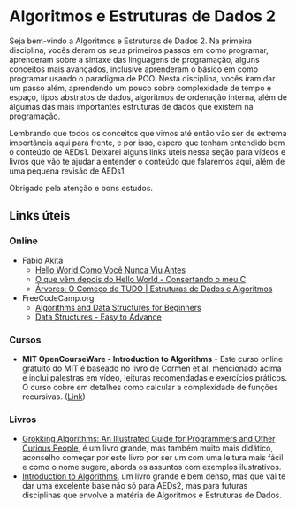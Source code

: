# Algoritmos e Estruturas de Dados 2

Seja bem-vindo a Algoritmos e Estruturas de Dados 2. Na primeira disciplina, vocês deram os seus primeiros passos em como programar, aprenderam sobre a sintaxe das linguagens de programação, alguns conceitos mais avançados, inclusive aprenderam o básico em como programar usando o paradigma de POO. Nesta disciplina, vocês iram dar um passo além, aprendendo um pouco sobre complexidade de tempo e espaço, tipos abstratos de dados, algoritmos de ordenação interna, além de algumas das mais importantes estruturas de dados que existem na programação.

Lembrando que todos os conceitos que vimos até então vão ser de extrema importância aqui para frente, e por isso, espero que tenham entendido bem o conteúdo de AEDs1. Deixarei alguns links úteis nessa seção para vídeos e livros que vão te ajudar a entender o conteúdo que falaremos aqui, além de uma pequena revisão de AEDs1.

Obrigado pela atenção e bons estudos.

## Links úteis

### Online

- Fabio Akita
  - [Hello World Como Você Nunca Viu Antes](https://youtu.be/Gp2m8ZuXoPg)
  - [O que vêm depois do Hello World - Consertando o meu C](https://youtu.be/YyWMN_0g3BQ)
  - [Árvores: O Começo de TUDO | Estruturas de Dados e Algoritmos](https://www.youtube.com/watch?v=9GdesxWtOgs)
- FreeCodeCamp.org
  - [Algorithms and Data Structures for Beginners](https://youtu.be/8hly31xKli0)
  - [Data Structures - Easy to Advance](https://www.youtube.com/watch?v=RBSGKlAvoiM)
  
### Cursos
  
- **MIT OpenCourseWare - Introduction to Algorithms** - Este curso online gratuito do MIT é baseado no livro de Cormen et al. mencionado acima e inclui palestras em vídeo, leituras recomendadas e exercícios práticos. O curso cobre em detalhes como calcular a complexidade de funções recursivas. ([Link](https://ocw.mit.edu/courses/electrical-engineering-and-computer-science/6-006-introduction-to-algorithms-fall-2011/))
  
 ### Livros
 
 - [Grokking Algorithms: An Illustrated Guide for Programmers and Other Curious People](https://www.amazon.com.br/Grokking-Algorithms-illustrated-programmers-curious/dp/1617292230), é um livro grande, mas também muito mais didático, aconselho começar por este livro por ser um com uma leitura mais fácil e como o nome sugere, aborda os assuntos com exemplos ilustrativos.
 - [Introduction to Algorithms](https://www.amazon.com.br/Introduction-Algorithms-Thomas-H-Cormen/dp/0262033844), um livro grande e bem denso, mas que vai te dar uma excelente base não só para AEDs2, mas para futuras disciplinas que envolve a matéria de Algoritmos e Estruturas de Dados.
